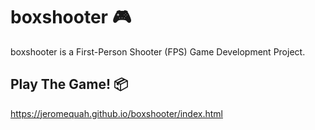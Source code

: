 # boxshooter &#127918;

boxshooter is a First-Person Shooter (FPS) Game Development Project.

## Play The Game! &#128230;

https://jeromequah.github.io/boxshooter/index.html
